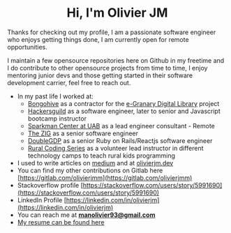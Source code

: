 <h1 align="center">Hi, I'm Olivier JM</h1> 

Thanks for checking out my profile, I am a passionate software engineer who enjoys getting things done, I am currently open for remote opportunities.

I maintain a few opensource repositories here on Github in my freetime and I do contribute to other opensource projects from time to time, I enjoy mentoring junior devs and those getting started in their software development carrier, feel free to reach out.

- In my past life I worked at:
    - [Bongohive](https://github.com/bongohive) as a contractor for the [e-Granary Digital Library](https://www.widernet.org/egranary/) project 
    - [Hackersguild](https://github.com/hackersguild) as a software engineer, later to senior and Javascript bootcamp instructor
    - [Sparkman Center at UAB](https://www.uab.edu/sparkmancenter/) as a lead engineer consultant - Remote
    - [The ZIG](https://www.thezig.io/) as a senior software engineer
    - [DoubleGDP](https://www.doublegdp.com/) as a senior Ruby on Rails/Reactjs software engineer 
    - [Rural Coding Series](https://github.com/RuralCodingSeries) as a volunteer lead instructor in different technology camps to teach rural kids programming 
- I used to write articles on [medium](https://medium.com/@olivierjm) and at [olivierjm.dev](https://olivierjm.dev)
- You can find my other contributions on Gitlab here [https://gitlab.com/olivierjmm](https://gitlab.com/olivierjmm) 
- Stackoverflow profile [https://stackoverflow.com/users/story/5991690](https://stackoverflow.com/users/story/5991690)
- LinkedIn Profile [https://linkedin.com/in/olivierjm](https://linkedin.com/in/olivierjm) 
- You can reach me at **manolivier93@gmail.com** 
- [My resume can be found here](https://docs.google.com/document/d/1BpUtPsKKPwvZVsw3a4JVyLR5aDLo4tkJWrHryOZIWlA/edit?usp=sharing) 
